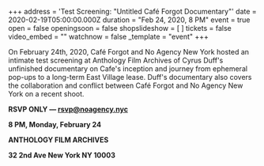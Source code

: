 +++
address = 'Test Screening: "Untitled Café Forgot Documentary"'
date = 2020-02-19T05:00:00.000Z
duration = "Feb 24, 2020, 8 PM"
event = true
open = false
openingsoon = false
shopslideshow = [ ]
tickets = false
video_embed = ""
watchnow = false
_template = "event"
+++

On February 24th, 2020, Café Forgot and No Agency New York hosted an intimate test screening at Anthology Film Archives of Cyrus Duff's unfinished documentary on Cafe's inception and journey from ephemeral pop-ups to a long-term East Village lease. Duff's documentary also covers the collaboration and conflict between Café Forgot and No Agency New York on a recent shoot. 

**RSVP ONLY — rsvp@noagency.nyc**

**8 PM, Monday, February 24**

**ANTHOLOGY FILM ARCHIVES**

**32 2nd Ave New York NY 10003**

